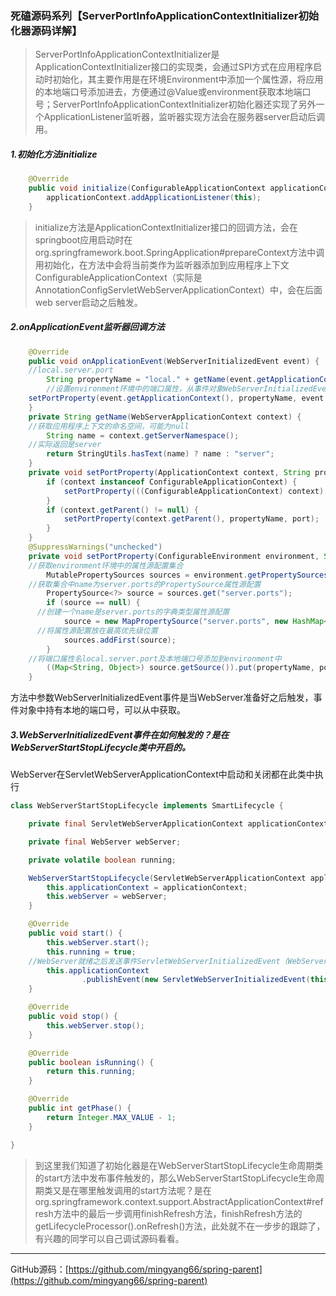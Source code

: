 ### 死磕源码系列【ServerPortInfoApplicationContextInitializer初始化器源码详解】

> ServerPortInfoApplicationContextInitializer是ApplicationContextInitializer接口的实现类，会通过SPI方式在应用程序启动时初始化，其主要作用是在环境Environment中添加一个属性源，将应用的本地端口号添加进去，方便通过@Value或environment获取本地端口号；ServerPortInfoApplicationContextInitializer初始化器还实现了另外一个ApplicationListener监听器，监听器实现方法会在服务器server启动后调用。

##### 1.初始化方法initialize

```java
	@Override
	public void initialize(ConfigurableApplicationContext applicationContext) {
		applicationContext.addApplicationListener(this);
	}
```

> initialize方法是ApplicationContextInitializer接口的回调方法，会在springboot应用启动时在org.springframework.boot.SpringApplication#prepareContext方法中调用初始化，在方法中会将当前类作为监听器添加到应用程序上下文ConfigurableApplicationContext（实际是AnnotationConfigServletWebServerApplicationContext）中，会在后面web server启动之后触发。



##### 2.onApplicationEvent监听器回调方法

```java
	@Override
	public void onApplicationEvent(WebServerInitializedEvent event) {
    //local.server.port
		String propertyName = "local." + getName(event.getApplicationContext()) + ".port";
		//设置environment环境中的端口属性，从事件对象WebServerInitializedEvent中获取本地的端口号
    setPortProperty(event.getApplicationContext(), propertyName, event.getWebServer().getPort());
	}
	private String getName(WebServerApplicationContext context) {
    //获取应用程序上下文的命名空间，可能为null
		String name = context.getServerNamespace();
    //实际返回是server
		return StringUtils.hasText(name) ? name : "server";
	}
	private void setPortProperty(ApplicationContext context, String propertyName, int port) {
		if (context instanceof ConfigurableApplicationContext) {
			setPortProperty(((ConfigurableApplicationContext) context).getEnvironment(), propertyName, port);
		}
		if (context.getParent() != null) {
			setPortProperty(context.getParent(), propertyName, port);
		}
	}
	@SuppressWarnings("unchecked")
	private void setPortProperty(ConfigurableEnvironment environment, String propertyName, int port) {
    //获取environment环境中的属性源配置集合
		MutablePropertySources sources = environment.getPropertySources();
    //获取集合中name为server.ports的PropertySource属性源配置
		PropertySource<?> source = sources.get("server.ports");
		if (source == null) {
      //创建一个name是server.ports的字典类型属性源配置
			source = new MapPropertySource("server.ports", new HashMap<>());
      //将属性源配置放在最高优先级位置
			sources.addFirst(source);
		}
    //将端口属性名local.server.port及本地端口号添加到environment中
		((Map<String, Object>) source.getSource()).put(propertyName, port);
	}
```

方法中参数WebServerInitializedEvent事件是当WebServer准备好之后触发，事件对象中持有本地的端口号，可以从中获取。

##### 3.WebServerInitializedEvent事件在如何触发的？是在WebServerStartStopLifecycle类中开启的。

WebServer在ServletWebServerApplicationContext中启动和关闭都在此类中执行

```java
class WebServerStartStopLifecycle implements SmartLifecycle {

	private final ServletWebServerApplicationContext applicationContext;

	private final WebServer webServer;

	private volatile boolean running;

	WebServerStartStopLifecycle(ServletWebServerApplicationContext applicationContext, WebServer webServer) {
		this.applicationContext = applicationContext;
		this.webServer = webServer;
	}

	@Override
	public void start() {
		this.webServer.start();
		this.running = true;
    //WebServer就绪之后发送事件ServletWebServerInitializedEvent（WebServerInitializedEvent），包含服务器的本地端口号
		this.applicationContext
				.publishEvent(new ServletWebServerInitializedEvent(this.webServer, this.applicationContext));
	}

	@Override
	public void stop() {
		this.webServer.stop();
	}

	@Override
	public boolean isRunning() {
		return this.running;
	}

	@Override
	public int getPhase() {
		return Integer.MAX_VALUE - 1;
	}

}
```

> 到这里我们知道了初始化器是在WebServerStartStopLifecycle生命周期类的start方法中发布事件触发的，那么WebServerStartStopLifecycle生命周期类又是在哪里触发调用的start方法呢？是在org.springframework.context.support.AbstractApplicationContext#refresh方法中的最后一步调用finishRefresh方法，finishRefresh方法的getLifecycleProcessor().onRefresh()方法，此处就不在一步步的跟踪了，有兴趣的同学可以自己调试源码看看。

------

GitHub源码：[https://github.com/mingyang66/spring-parent](https://github.com/mingyang66/spring-parent)

